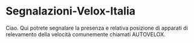 # Segnalazioni-Velox-Italia

Ciao. Qui potrete segnalare la presenza e relativa posizione di apparati di relevamento della velocità comunemente chiamati AUTOVELOX.
